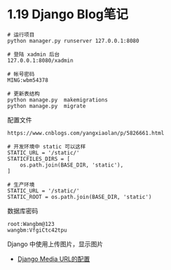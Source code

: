 # 1.19 Django Blog笔记

```shell
# 运行项目
python manager.py runserver 127.0.0.1:8080

# 登陆 xadmin 后台
127.0.0.1:8080/xadmin

# 帐号密码
MING:wbm54378

# 更新表结构
python manage.py  makemigrations
python manage.py  migrate
```



配置文件

```shell
https://www.cnblogs.com/yangxiaolan/p/5826661.html

# 开发环境中 static 可以这样
STATIC_URL = '/static/'
STATICFILES_DIRS = [
    os.path.join(BASE_DIR, 'static'),
]

# 生产环境
STATIC_URL = '/static/'
STATIC_ROOT = os.path.join(BASE_DIR, 'static')
```

数据库密码

```shell
root:Wangbm@123
wangbm:VfgiCtc42tpu
```



Django 中使用上传图片，显示图片

- [Django Media URL的配置](https://www.jianshu.com/p/7979d3e32495)